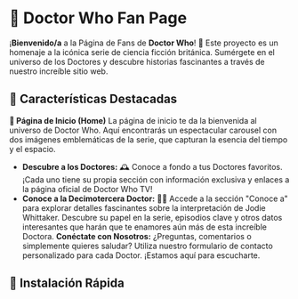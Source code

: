 
# 🌌 **Doctor Who Fan Page**

¡**Bienvenido/a** a la Página de Fans de **Doctor Who**! 🚀 Este proyecto es un homenaje a la icónica serie de ciencia ficción británica. Sumérgete en el universo de los Doctores y descubre historias fascinantes a través de nuestro increíble sitio web.

## 🌟 **Características Destacadas**

**🌌 Página de Inicio (Home)**
La página de inicio te da la bienvenida al universo de Doctor Who. Aquí encontrarás un espectacular carousel con dos imágenes emblemáticas de la serie, que capturan la esencia del tiempo y el espacio. 

- **Descubre a los Doctores:** 🕰️ 
Conoce a fondo a tus Doctores favoritos. ¡Cada uno tiene su propia sección con información exclusiva y enlaces a la página oficial de Doctor Who TV!
- **Conoce a la Decimotercera Doctor:** 👩‍⚕️ 
Accede a la sección "Conoce a" para explorar detalles fascinantes sobre la interpretación de Jodie Whittaker. Descubre su papel en la serie, episodios clave y otros datos interesantes que harán que te enamores aún más de esta increíble Doctora.
**Conéctate con Nosotros:** ¿Preguntas, comentarios o simplemente quieres saludar? Utiliza nuestro formulario de contacto personalizado para cada Doctor. ¡Estamos aquí para escucharte.

## 🚀 **Instalación Rápida**
